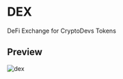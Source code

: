 # DEX
DeFi Exchange for CryptoDevs Tokens

## Preview
![dex](https://user-images.githubusercontent.com/67428719/229110474-cd7a7a92-9c2f-4de2-930c-ae181cb4381a.png)
